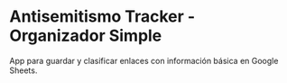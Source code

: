 # Antisemitismo Tracker - Organizador Simple

App para guardar y clasificar enlaces con información básica en Google Sheets.
